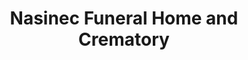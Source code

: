 ---
title: "Nasinec Funeral Home and Crematory"
url: /wells/nasinec-funeral-home-and-crematory/
shop: funeral directors
---